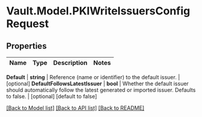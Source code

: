 # Vault.Model.PKIWriteIssuersConfigRequest

## Properties

Name | Type | Description | Notes
------------ | ------------- | ------------- | -------------

**Default** | **string** | Reference (name or identifier) to the default issuer. | [optional] **DefaultFollowsLatestIssuer** | **bool** | Whether the default issuer should automatically follow the latest generated or imported issuer. Defaults to false. | [optional] [default to false]

[[Back to Model list]](../README.md#documentation-for-models) [[Back to API list]](../README.md#documentation-for-api-endpoints) [[Back to README]](../README.md)

